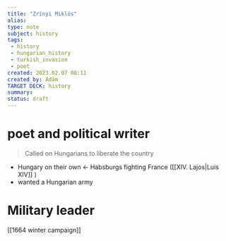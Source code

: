 ```yaml
---
title: "Zrínyi Miklós"
alias: 
type: note
subject: history
tags:
 - history
 - hungarian_history
 - turkish_invasion 
 - poet
created: 2023.02.07 08:11
created_by: Ádám
TARGET DECK: history
summary: 
status: draft 
---
```

# poet and political writer

>Called on Hungarians to liberate the country

- Hungary on their own ← Habsburgs fighting France ([[XIV. Lajos|Luis XIV]] )
- wanted a Hungarian army

# Military leader
[[1664 winter campaign]] 